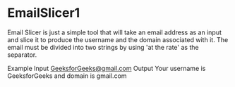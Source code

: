 # EmailSlicer1
Email Slicer is just a simple tool that will take an email address as an input and slice it to produce the username and the domain associated with it. The email must be divided into two strings by using 'at the rate' as the separator.

Example
Input GeeksforGeeks@gmail.com
Output Your username is GeeksforGeeks and domain is gmail.com
